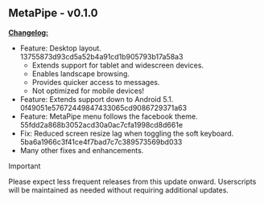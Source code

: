 ## MetaPipe - v0.1.0

<ins>**Changelog:**</ins>

* Feature: Desktop layout. 13755873d93cd5a52b4a91cd1b905793b17a58a3
    * Extends support for tablet and widescreen devices.
    * Enables landscape browsing.
    * Provides quicker access to messages.
    * Not optimized for mobile devices!
* Feature: Extends support down to Android 5.1. 0f49051e57672449847433065cd9086729371a63
* Feature: MetaPipe menu follows the facebook theme. 55fdd2a868b3052acd30a0ac7cfa1998cd8d661e
* Fix: Reduced screen resize lag when toggling the soft keyboard. 5ba6a1966c3f41ce4f7bad7c7c389573569bd033
* Many other fixes and enhancements.



>[!IMPORTANT]
> Please expect less frequent releases from this update onward.
> Userscripts will be maintained as needed without requiring additional updates.
